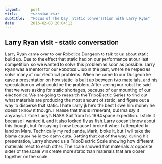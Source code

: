 ```yaml
---
layout:     post
title:      "Session #53"
subtitle:   "Focus of The Day: Static Conversation with Larry Ryan"
date:       2016-02-08 20:04:12
---
```


<h2>Larry Ryan visit - static conversation</h2>

<p>Larry Ryan came over to our Robotics Dungeon to talk to us about static build up. Due to the effect that static had on our performance at our last competition, so we wanted to solve this problem as soon as possible. Larry Ryan was a mentor for our Robotics Club in the past, where he helped us solve many of our electrical problems. When he came to our Dungeon he gave a presentation on how static  is built up between two materials, and his speculation on what could be the problem. After seeing our robot he said that we were asking for static shortages, because of our mounting of our electronics. We are going to research the TriboElectic Series to find out what materials are producing the most amount of static, and figure out a way to disperse that static. I hate Larry jk he’s the best I owe him money he doesn't know it though. I realise that this is irrelevant, but Ima say it anyways. I stole Larry’s NASA Suit from his 1994 space expedition. I stole it because I wanted it, and it also looked fly as fish. Larry doesn’t know about this though, but I’m saying it now because I broke it when I attempted to land on Mars. Technically my red panda, Mark, broke it, but I will take the blame cause he is too damn cute. Getting that out of the way, during his presentation, Larry showed us a TriboElectric Scale showing how different materials react to each other. The scale showed that materials at opposite sides of the scale will create more static than materials that are closer together on the scale.</p>